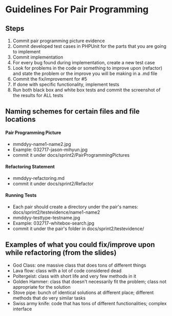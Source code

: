 # Guidelines For Pair Programming

## Steps
1) Commit pair programming picture evidence
2) Commit developed test cases in PHPUnit for the parts that you are going to implement
3) Commit implementation
4) For every bug found during implementation, create a new test case
5) Look for problems in the code or something to improve upon (refactor) and state the problem or the improve you will be making in a .md file
6) Commit the fix/improvement for #5
7) If done with specific functionality, implement tests
7) Run both black box and white box tests and commit the screenshot of the results for ALL tests

## Naming schemes for certain files and file locations

#### Pair Programming Picture
- mmddyy-name1-name2.jpg
- Example: 032717-jason-mihyun.jpg
- commit it under docs/sprint2/PairProgrammingPictures
#### Refactoring Statement
- mmddyy-refactoring.md
- commit it under docs/sprint2/Refactor
#### Running Tests
- Each pair should create a directory under the pair's names: docs/sprint2/testevidence/name1-name2
- mmddyy-testtype-testname.jpg
- Example: 032717-whitebox-search.jpg
- commit it under the pair's folder in docs/sprint2/testevidence/

## Examples of what you could fix/improve upon while refactoring (from the slides)
- God Class: one massive class that does tons of different things
- Lava flow: class with a lot of code considered dead
- Poltergeist: class with short life and very few methods in it
- Golden Hammer: class that doesn't necessarily fit the problem; class not appropriate for the solution
- Stove pipe: bunch of identical solutions at different place; different methods that do very similar tasks
- Swiss army knife: code that has tons of different functionalities; complex interface
